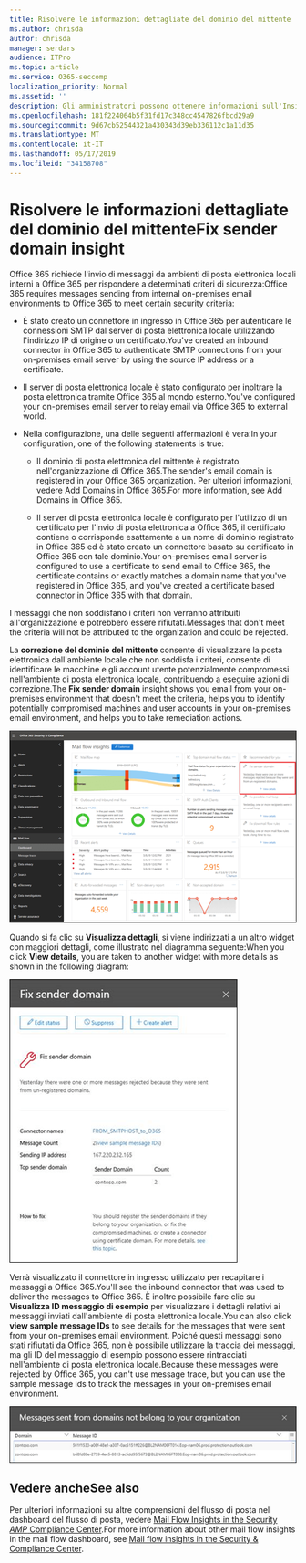 ```yaml
---
title: Risolvere le informazioni dettagliate del dominio del mittente
ms.author: chrisda
author: chrisda
manager: serdars
audience: ITPro
ms.topic: article
ms.service: O365-seccomp
localization_priority: Normal
ms.assetid: ''
description: Gli amministratori possono ottenere informazioni sull'Insight del dominio del mittente Fix nel dashboard del flusso di posta nel centro sicurezza & Compliance.
ms.openlocfilehash: 181f224064b5f31fd17c348cc4547826fbcd29a9
ms.sourcegitcommit: 9d67cb52544321a430343d39eb336112c1a11d35
ms.translationtype: MT
ms.contentlocale: it-IT
ms.lasthandoff: 05/17/2019
ms.locfileid: "34158708"
---
```

# <a name="fix-sender-domain-insight"></a><span data-ttu-id="7046e-103">Risolvere le informazioni dettagliate del dominio del mittente</span><span class="sxs-lookup"><span data-stu-id="7046e-103">Fix sender domain insight</span></span>

<span data-ttu-id="7046e-104">Office 365 richiede l'invio di messaggi da ambienti di posta elettronica locali interni a Office 365 per rispondere a determinati criteri di sicurezza:</span><span class="sxs-lookup"><span data-stu-id="7046e-104">Office 365 requires messages sending from internal on-premises email environments to Office 365 to meet certain security criteria:</span></span>

- <span data-ttu-id="7046e-105">È stato creato un connettore in ingresso in Office 365 per autenticare le connessioni SMTP dal server di posta elettronica locale utilizzando l'indirizzo IP di origine o un certificato.</span><span class="sxs-lookup"><span data-stu-id="7046e-105">You've created an inbound connector in Office 365 to authenticate SMTP connections from your on-premises email server by using the source IP address or a certificate.</span></span>

- <span data-ttu-id="7046e-106">Il server di posta elettronica locale è stato configurato per inoltrare la posta elettronica tramite Office 365 al mondo esterno.</span><span class="sxs-lookup"><span data-stu-id="7046e-106">You've configured your on-premises email server to relay email via Office 365 to external world.</span></span>

- <span data-ttu-id="7046e-107">Nella configurazione, una delle seguenti affermazioni è vera:</span><span class="sxs-lookup"><span data-stu-id="7046e-107">In your configuration, one of the following statements is true:</span></span>

  - <span data-ttu-id="7046e-108">Il dominio di posta elettronica del mittente è registrato nell'organizzazione di Office 365.</span><span class="sxs-lookup"><span data-stu-id="7046e-108">The sender's email domain is registered in your Office 365 organization.</span></span> <span data-ttu-id="7046e-109">Per ulteriori informazioni, vedere Add Domains in Office 365.</span><span class="sxs-lookup"><span data-stu-id="7046e-109">For more information, see Add Domains in Office 365.</span></span>

  - <span data-ttu-id="7046e-110">Il server di posta elettronica locale è configurato per l'utilizzo di un certificato per l'invio di posta elettronica a Office 365, il certificato contiene o corrisponde esattamente a un nome di dominio registrato in Office 365 ed è stato creato un connettore basato su certificato in Office 365 con tale dominio.</span><span class="sxs-lookup"><span data-stu-id="7046e-110">Your on-premises email server is configured to use a certificate to send email to Office 365, the certificate contains or exactly matches a domain name that you've registered in Office 365, and you've created a certificate based connector in Office 365 with that domain.</span></span> 

<span data-ttu-id="7046e-111">I messaggi che non soddisfano i criteri non verranno attribuiti all'organizzazione e potrebbero essere rifiutati.</span><span class="sxs-lookup"><span data-stu-id="7046e-111">Messages that don't meet the criteria will not be attributed to the organization and could be rejected.</span></span>

<span data-ttu-id="7046e-112">La **correzione del dominio del mittente** consente di visualizzare la posta elettronica dall'ambiente locale che non soddisfa i criteri, consente di identificare le macchine e gli account utente potenzialmente compromessi nell'ambiente di posta elettronica locale, contribuendo a eseguire azioni di correzione.</span><span class="sxs-lookup"><span data-stu-id="7046e-112">The **Fix sender domain** insight shows you email from your on-premises environment that doesn't meet the criteria, helps you to identify potentially compromised machines and user accounts in your on-premises email environment, and helps you to take remediation actions.</span></span>

![L'Insight del dominio del mittente Fix nel dashboard del flusso di posta nel centro sicurezza & Compliance](media/sender-domain-insight-selected.png)

<span data-ttu-id="7046e-114">Quando si fa clic su **Visualizza dettagli**, si viene indirizzati a un altro widget con maggiori dettagli, come illustrato nel diagramma seguente:</span><span class="sxs-lookup"><span data-stu-id="7046e-114">When you click **View details**, you are taken to another widget with more details as shown in the following diagram:</span></span>

![Il widget dettagli nell'Insight del dominio del mittente FIX](media/sender-domain-view-details.png)

<span data-ttu-id="7046e-116">Verrà visualizzato il connettore in ingresso utilizzato per recapitare i messaggi a Office 365.</span><span class="sxs-lookup"><span data-stu-id="7046e-116">You'll see the inbound connector that was used to deliver the messages to Office 365.</span></span> <span data-ttu-id="7046e-117">È inoltre possibile fare clic su **Visualizza ID messaggio di esempio** per visualizzare i dettagli relativi ai messaggi inviati dall'ambiente di posta elettronica locale.</span><span class="sxs-lookup"><span data-stu-id="7046e-117">You can also click **view sample message IDs** to see details for the messages that were sent from your on-premises email environment.</span></span> <span data-ttu-id="7046e-118">Poiché questi messaggi sono stati rifiutati da Office 365, non è possibile utilizzare la traccia dei messaggi, ma gli ID del messaggio di esempio possono essere rintracciati nell'ambiente di posta elettronica locale.</span><span class="sxs-lookup"><span data-stu-id="7046e-118">Because these messages were rejected by Office 365, you can't use message trace, but you can use the sample message ids to track the messages in your on-premises email environment.</span></span>

![Visualizzare gli ID dei messaggi di esempio nell'Insight del dominio del mittente FIX](media/sender-domain-view-sample-message-ids.png)

## <a name="see-also"></a><span data-ttu-id="7046e-120">Vedere anche</span><span class="sxs-lookup"><span data-stu-id="7046e-120">See also</span></span>

<span data-ttu-id="7046e-121">Per ulteriori informazioni su altre comprensioni del flusso di posta nel dashboard del flusso di posta, vedere [Mail Flow Insights in the Security _AMP_ Compliance Center](mail-flow-insights-v2.md).</span><span class="sxs-lookup"><span data-stu-id="7046e-121">For more information about other mail flow insights in the mail flow dashboard, see [Mail flow insights in the Security & Compliance Center](mail-flow-insights-v2.md).</span></span>
